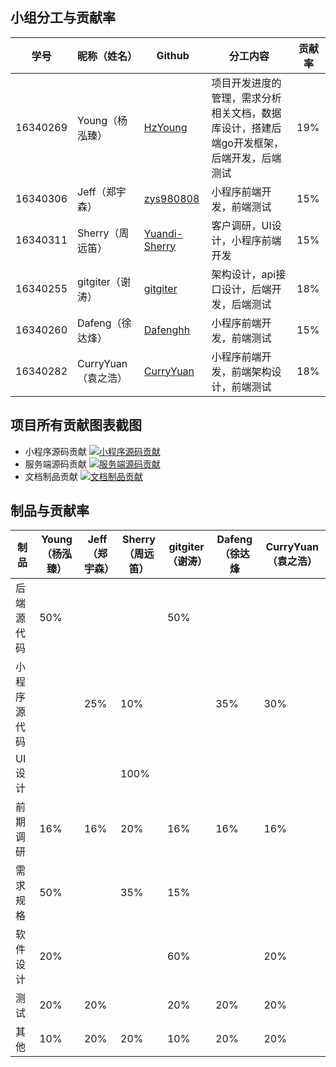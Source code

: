 ## 小组分工与贡献率

| 学号     | 昵称（姓名）        | Github                                            | 分工内容                                                     | 贡献率 |
| -------- | ------------------- | ------------------------------------------------- | ------------------------------------------------------------ | ------ |
| 16340269 | Young（杨泓臻）     | [HzYoung](https://github.com/HzYoung)             | 项目开发进度的管理，需求分析相关文档，数据库设计，搭建后端go开发框架，后端开发，后端测试 | 19%    |
| 16340306 | Jeff（郑宇森）      | [zys980808](https://github.com/zys980808)         | 小程序前端开发，前端测试                                     | 15%    |
| 16340311 | Sherry（周远笛）    | [Yuandi-Sherry](https://github.com/Yuandi-Sherry) | 客户调研，UI设计，小程序前端开发                             | 15%    |
| 16340255 | gitgiter（谢涛）    | [gitgiter](https://github.com/gitgiter)           | 架构设计，api接口设计，后端开发，后端测试                    | 18%    |
| 16340260 | Dafeng（徐达烽）    | [Dafenghh](https://github.com/Dafenghh)           | 小程序前端开发，前端测试                                     | 15%    |
| 16340282 | CurryYuan（袁之浩） | [CurryYuan](https://github.com/CurryYuan)         | 小程序前端开发，前端架构设计，前端测试                       | 18%    |

## 项目所有贡献图表截图

- 小程序源码贡献 [![小程序源码贡献](https://github.com/swsad-dalaotelephone/docs/raw/gh-pages/images/weApp-contribution.PNG)](https://github.com/swsad-dalaotelephone/docs/blob/gh-pages/images/weApp-contribution.PNG)
- 服务端源码贡献 [![服务端源码贡献](https://github.com/swsad-dalaotelephone/docs/raw/gh-pages/images/server-contribution.PNG)](https://github.com/swsad-dalaotelephone/docs/blob/gh-pages/images/server-contribution.PNG)
- 文档制品贡献 [![文档制品贡献](https://github.com/swsad-dalaotelephone/docs/raw/gh-pages/images/docs-contribution.PNG)](https://github.com/swsad-dalaotelephone/docs/blob/gh-pages/images/docs-contribution.PNG)

## 制品与贡献率

| 制品         | Young（杨泓臻） | Jeff（郑宇森） | Sherry（周远笛） | gitgiter（谢涛） | Dafeng（徐达烽 | CurryYuan（袁之浩） |
| ------------ | --------------- | -------------- | ---------------- | ---------------- | -------------- | ------------------- |
| 后端源代码   | 50%             |                |                  | 50%              |                |                     |
| 小程序源代码 |                 | 25%            | 10%              |                  | 35%            | 30%                 |
| UI设计       |                 |                | 100%             |                  |                |                     |
| 前期调研     | 16%             | 16%            | 20%              | 16%              | 16%            | 16%                 |
| 需求规格     | 50%             |                | 35%              | 15%              |                |                     |
| 软件设计     | 20%             |                |                  | 60%              |                | 20%                 |
| 测试         | 20%             | 20%            |                  | 20%              | 20%            | 20%                 |
| 其他         | 10%             | 20%            | 20%              | 10%              | 20%            | 20%                 |